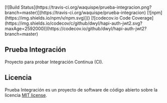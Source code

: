<p>
<a>
[![Build Status](https://travis-ci.org/waquispe/prueba-integracion.png?branch=master)](https://travis-ci.org/waquispe/prueba-integracion)
</a>
<a>
[![npm](https://img.shields.io/npm/v/npm.svg)]()
</a>
<a>
[![codecov.io Code Coverage](https://img.shields.io/codecov/c/github/dwyl/hapi-auth-jwt2.svg?maxAge=2592000)](https://codecov.io/github/dwyl/hapi-auth-jwt2?branch=master)
</a>
</p>

## Prueba Integración

Proyecto para probar Integración Continua (CI).

## Licencia

Prueba Integración es un proyecto de software de código abierto sobre la licencia [MIT license](http://opensource.org/licenses/MIT).
